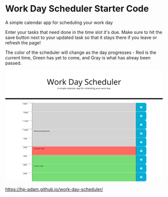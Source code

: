 # Work Day Scheduler Starter Code

A simple calendar app for scheduling your work day

Enter your tasks that need done in the time slot it's due. Make sure to hit the save button next to your updated task so that it stays there if you leave or refresh the page!

The color of the scheduler will change as the day progresses - Red is the current time, Green has yet to come, and Gray is what has alreay been passed.

![Work day scheduler](./Develop/images/work-day-scheduler.png)

https://hp-adam.github.io/work-day-scheduler/
